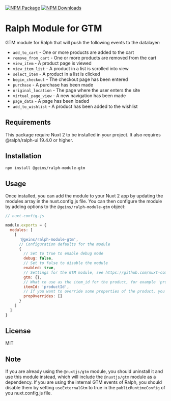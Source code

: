 [![NPM Package][npm]][npm-url]
[![NPM Downloads][npm-downloads-per-month]][npm-trends]

# Ralph Module for GTM

GTM module for Ralph that will push the following events to the datalayer:

- `add_to_cart` - One or more products are added to the cart
- `remove_from_cart` - One or more products are removed from the cart
- `view_item` - A product page is viewed
- `view_item_list` - A product in a list is scrolled into view
- `select_item` - A product in a list is clicked
- `begin_checkout` - The checkout page has been entered
- `purchase` - A purchase has been made
- `original_location` - The page where the user enters the site
- `virtual_page_view` - A new navigation has been made
- `page_data` - A page has been loaded
- `add_to_wishlist` - A product has been added to the wishlist

## Requirements

This package require Nuxt 2 to be installed in your project. It also requires @ralph/ralph-ui 19.4.0 or higher.

## Installation

```bash
npm install @geins/ralph-module-gtm
```

## Usage

Once installed, you can add the module to your Nuxt 2 app by updating the modules array in the nuxt.config.js file. You can then configure the module by adding options to the `@geins/ralph-module-gtm` object:

```javascript
// nuxt.config.js

module.exports = {
  modules: [
    [
      '@geins/ralph-module-gtm',
      // Configuration defaults for the module
      {
        // Set to true to enable debug mode
        debug: false,
        // Set to false to disable the module
        enabled: true,
        // Settings for the GTM module, see https://github.com/nuxt-community/gtm-module for more information
        gtm: {},
        // What to use as the item_id for the product, for example 'productId' or 'articleNumber'
        itemId: 'productId',
        // If you want to override some properties of the product, you can do so here , for example: [{ override: 'price_campaign', name: 'green_price' }]
        propOverrides: []
      }
    ]
  ]
}
```

## License

MIT

## Note

If you are already using the `@nuxtjs/gtm` module, you should uninstall it and use this module instead, which will include the `@nuxtjs/gtm` module as a dependency. If you are using the internal GTM events of Ralph, you should disable them by setting `useExternalGtm` to true in the `publicRuntimeConfig` of you nuxt.config.js file.

[npm]: https://img.shields.io/npm/v/@geins/ralph-module-gtm
[npm-url]: https://www.npmjs.com/package/@geins/ralph-module-gtm
[npm-downloads-per-month]: https://img.shields.io/npm/dm/@geins/ralph-module-gtm.svg
[npm-trends]: https://npmtrends.com/@geins/ralph-module-gtm
